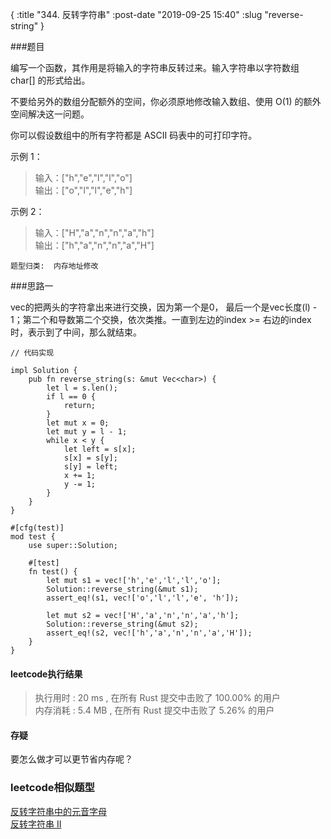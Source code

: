 {
    :title "344. 反转字符串"
    :post-date "2019-09-25 15:40"
    :slug "reverse-string"
}


###题目

编写一个函数，其作用是将输入的字符串反转过来。输入字符串以字符数组 char[] 的形式给出。

不要给另外的数组分配额外的空间，你必须原地修改输入数组、使用 O(1) 的额外空间解决这一问题。

你可以假设数组中的所有字符都是 ASCII 码表中的可打印字符。

示例 1：

> 输入：["h","e","l","l","o"]  
> 输出：["o","l","l","e","h"]

示例 2：

> 输入：["H","a","n","n","a","h"]  
> 输出：["h","a","n","n","a","H"]





`题型归类:  内存地址修改`

###思路一

vec的把两头的字符拿出来进行交换，因为第一个是0， 最后一个是vec长度(l) - 1；第二个和导数第二个交换，依次类推。一直到左边的index >= 右边的index时，表示到了中间，那么就结束。

```.lang-rust
// 代码实现

impl Solution {
    pub fn reverse_string(s: &mut Vec<char>) {
        let l = s.len();
        if l == 0 {
            return;
        }
        let mut x = 0;
        let mut y = l - 1;
        while x < y {
            let left = s[x];
            s[x] = s[y];
            s[y] = left;
            x += 1;
            y -= 1;
        }
    }
}

#[cfg(test)]
mod test {
    use super::Solution;

    #[test]
    fn test() {
        let mut s1 = vec!['h','e','l','l','o'];
        Solution::reverse_string(&mut s1);
        assert_eq!(s1, vec!['o','l','l','e', 'h']);

        let mut s2 = vec!['H','a','n','n','a','h'];
        Solution::reverse_string(&mut s2);
        assert_eq!(s2, vec!['h','a','n','n','a','H']);
    }
}

```

#### leetcode执行结果

> 执行用时 : 20 ms , 在所有 Rust 提交中击败了 100.00% 的用户  
> 内存消耗 : 5.4 MB , 在所有 Rust 提交中击败了 5.26% 的用户  

#### 存疑
要怎么做才可以更节省内存呢？

### leetcode相似题型

[反转字符串中的元音字母](https://leetcode-cn.com/problems/reverse-vowels-of-a-string/)  
[反转字符串 II](https://leetcode-cn.com/problems/reverse-string-ii/)






